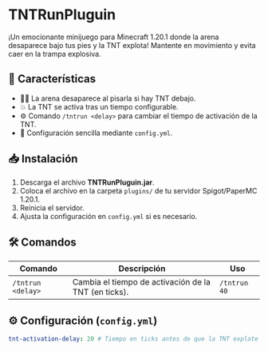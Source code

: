 # TNTRunPluguin

¡Un emocionante minijuego para Minecraft 1.20.1 donde la arena desaparece bajo tus pies y la TNT explota! Mantente en movimiento y evita caer en la trampa explosiva.

## 🚀 Características

- 🏃‍♂️ La arena desaparece al pisarla si hay TNT debajo.
- 💥 La TNT se activa tras un tiempo configurable.
- ⚙️ Comando `/tntrun <delay>` para cambiar el tiempo de activación de la TNT.
- 🔧 Configuración sencilla mediante `config.yml`.

## 📥 Instalación

1. Descarga el archivo **TNTRunPluguin.jar**.
2. Coloca el archivo en la carpeta `plugins/` de tu servidor Spigot/PaperMC 1.20.1.
3. Reinicia el servidor.
4. Ajusta la configuración en `config.yml` si es necesario.

## 🛠️ Comandos

| Comando         | Descripción                                    | Uso               |
|----------------|----------------------------------------------|------------------|
| `/tntrun <delay>` | Cambia el tiempo de activación de la TNT (en ticks). | `/tntrun 40` |

## ⚙️ Configuración (`config.yml`)

```yml
tnt-activation-delay: 20 # Tiempo en ticks antes de que la TNT explote
